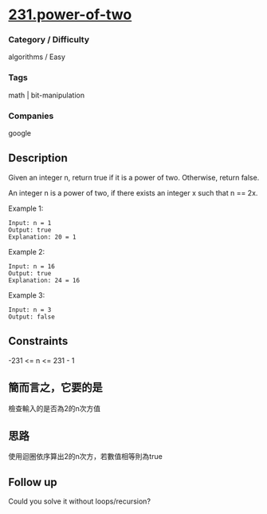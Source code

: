 # [231.power-of-two](https://leetcode.com/problems/power-of-two/)

### Category / Difficulty
algorithms / Easy

### Tags
math | bit-manipulation
	 		
### Companies
google

## Description
Given an integer n, return true if it is a power of two. Otherwise, return false.

An integer n is a power of two, if there exists an integer x such that n == 2x.

Example 1:
```
Input: n = 1
Output: true
Explanation: 20 = 1
```

Example 2:
```
Input: n = 16
Output: true
Explanation: 24 = 16
```

Example 3:
```
Input: n = 3
Output: false
```

## Constraints
-231 <= n <= 231 - 1
 

## 簡而言之，它要的是
檢查輸入的是否為2的n次方值

## 思路
使用迴圈依序算出2的n次方，若數值相等則為true


## Follow up
Could you solve it without loops/recursion?

